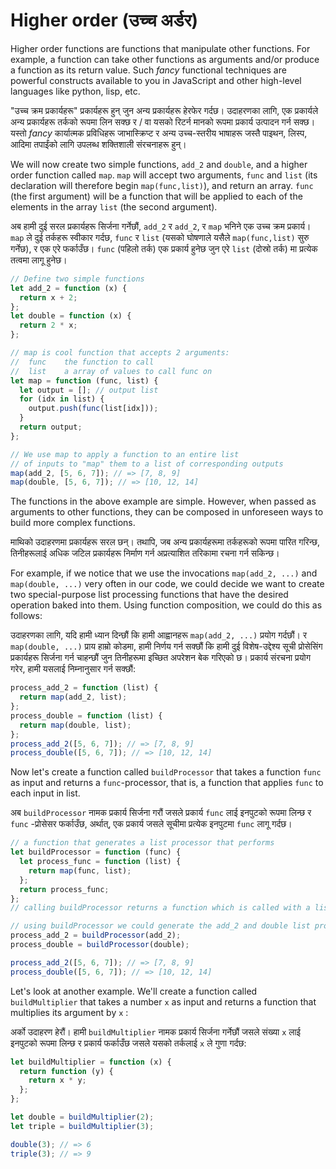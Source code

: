 # Higher order (उच्च अर्डर)

Higher order functions are functions that manipulate other functions. For example, a function can take other functions as arguments and/or produce a function as its return value. Such _fancy_ functional techniques are powerful constructs available to you in JavaScript and other high-level languages like python, lisp, etc.

"उच्च क्रम प्रकार्यहरू" प्रकार्यहरू हुन् जुन अन्य प्रकार्यहरू हेरफेर गर्दछ। उदाहरणका लागि, एक प्रकार्यले अन्य प्रकार्यहरू तर्कको रूपमा लिन सक्छ र / वा यसको रिटर्न मानको रूपमा प्रकार्य उत्पादन गर्न सक्छ। यस्तो _fancy_ कार्यात्मक प्रविधिहरू जाभास्क्रिप्ट र अन्य उच्च-स्तरीय भाषाहरू जस्तै पाइथन, लिस्प, आदिमा तपाईंको लागि उपलब्ध शक्तिशाली संरचनाहरू हुन्।

We will now create two simple functions, `add_2` and `double`, and a higher order function called `map`. `map` will accept two arguments, `func` and `list` (its declaration will therefore begin `map(func,list)`), and return an array. `func` (the first argument) will be a function that will be applied to each of the elements in the array `list` (the second argument).

अब हामी दुई सरल प्रकार्यहरू सिर्जना गर्नेछौं, `add_2` र `add_2`, र `map` भनिने एक उच्च क्रम प्रकार्य। `map` ले दुई तर्कहरू स्वीकार गर्दछ, `func` र `list` (यसको घोषणाले यसैले `map(func,list)` सुरु गर्नेछ), र एक एरे फर्काउँछ। `func` (पहिलो तर्क) एक प्रकार्य हुनेछ जुन एरे `list` (दोस्रो तर्क) मा प्रत्येक तत्वमा लागू हुनेछ।

```javascript
// Define two simple functions
let add_2 = function (x) {
  return x + 2;
};
let double = function (x) {
  return 2 * x;
};

// map is cool function that accepts 2 arguments:
//  func    the function to call
//  list    a array of values to call func on
let map = function (func, list) {
  let output = []; // output list
  for (idx in list) {
    output.push(func(list[idx]));
  }
  return output;
};

// We use map to apply a function to an entire list
// of inputs to "map" them to a list of corresponding outputs
map(add_2, [5, 6, 7]); // => [7, 8, 9]
map(double, [5, 6, 7]); // => [10, 12, 14]
```

The functions in the above example are simple. However, when passed as arguments to other functions, they can be composed in unforeseen ways to build more complex functions.

माथिको उदाहरणमा प्रकार्यहरू सरल छन्। तथापि, जब अन्य प्रकार्यहरूमा तर्कहरूको रूपमा पारित गरिन्छ, तिनीहरूलाई अधिक जटिल प्रकार्यहरू निर्माण गर्न अप्रत्याशित तरिकामा रचना गर्न सकिन्छ।


For example, if we notice that we use the invocations `map(add_2, ...)` and `map(double, ...)` very often in our code, we could decide we want to create two special-purpose list processing functions that have the desired operation baked into them. Using function composition, we could do this as follows:

उदाहरणका लागि, यदि हामी ध्यान दिन्छौं कि हामी आह्वानहरू `map(add_2, ...)` प्रयोग गर्दछौं। र `map(double, ...)` प्राय हाम्रो कोडमा, हामी निर्णय गर्न सक्छौं कि हामी दुई विशेष-उद्देश्य सूची प्रोसेसिंग प्रकार्यहरू सिर्जना गर्न चाहन्छौं जुन तिनीहरूमा इच्छित अपरेशन बेक गरिएको छ। प्रकार्य संरचना प्रयोग गरेर, हामी यसलाई निम्नानुसार गर्न सक्छौं:

```javascript
process_add_2 = function (list) {
  return map(add_2, list);
};
process_double = function (list) {
  return map(double, list);
};
process_add_2([5, 6, 7]); // => [7, 8, 9]
process_double([5, 6, 7]); // => [10, 12, 14]
```

Now let's create a function called `buildProcessor` that takes a function `func` as input and returns a `func`-processor, that is, a function that applies `func` to each input in list.

अब `buildProcessor` नामक प्रकार्य सिर्जना गरौं जसले प्रकार्य `func` लाई इनपुटको रूपमा लिन्छ र `func` -प्रोसेसर फर्काउँछ, अर्थात्, एक प्रकार्य जसले सूचीमा प्रत्येक इनपुटमा `func` लागू गर्दछ।

```javascript
// a function that generates a list processor that performs
let buildProcessor = function (func) {
  let process_func = function (list) {
    return map(func, list);
  };
  return process_func;
};
// calling buildProcessor returns a function which is called with a list input

// using buildProcessor we could generate the add_2 and double list processors as follows:
process_add_2 = buildProcessor(add_2);
process_double = buildProcessor(double);

process_add_2([5, 6, 7]); // => [7, 8, 9]
process_double([5, 6, 7]); // => [10, 12, 14]
```

Let's look at another example. We'll create a function called `buildMultiplier` that takes a number `x` as input and returns a function that multiplies its argument by `x` :

अर्को उदाहरण हेरौं। हामी `buildMultiplier` नामक प्रकार्य सिर्जना गर्नेछौं जसले संख्या `x` लाई इनपुटको रूपमा लिन्छ र प्रकार्य फर्काउँछ जसले यसको तर्कलाई `x` ले गुणा गर्दछ:

```javascript
let buildMultiplier = function (x) {
  return function (y) {
    return x * y;
  };
};

let double = buildMultiplier(2);
let triple = buildMultiplier(3);

double(3); // => 6
triple(3); // => 9
```

